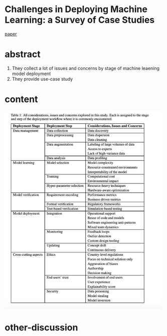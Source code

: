 # Challenges in Deploying Machine Learning: a Survey of Case Studies

[paper](https://arxiv.org/pdf/2011.09926.pdf)

# abstract

1. They collect a lot of issues and concerns by stage of machine leaening model deployment
2. They provide use-case study

# content

<img src='../asset/dep_1.png'></img>

# other-discussion
